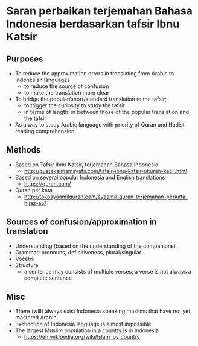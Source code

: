 # Saran perbaikan terjemahan Bahasa Indonesia berdasarkan tafsir Ibnu Katsir

## Purposes
* To reduce the approximation errors in translating from Arabic to Indonesian languages
  * to reduce the source of confusion
  * to make the translation more clear
* To bridge the popular/short/standard translation to the tafsir;
  * to trigger the curiosity to study the tafsir
  * in terms of length: in between those of the popular translation and the tafsir
* As a way to study Arabic language with priority of Quran and Hadist reading comprehension

## Methods
* Based on Tafsir Ibnu Katsir, terjemahan Bahasa Indonesia
  * http://pustakaimamsyafii.com/tafsir-ibnu-katsir-ukuran-kecil.html
* Based on several popular Indonesia and English translations
  * https://quran.com/
* Quran per kata
  * http://tokosyaamilquran.com/syaamil-quran-terjemahan-perkata-hijaz-a5/

## Sources of confusion/approximation in translation
* Understanding (based on the understanding of the companions)
* Grammar: pronouns, definitiveness, plural/singular
* Vocabs
* Structure
  * a sentence may consists of multiple verses;
    a verse is not always a complete sentence

## Misc
* There (will) always exist Indonesia speaking muslims that have not yet mastered Arabic
* Exctinction of Indonesia language is almost impossible
* The largest Muslim population in a country is in Indonesia
  * https://en.wikipedia.org/wiki/Islam_by_country
